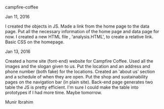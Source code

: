 campfire-coffee

Jan 11, 2016

I created the objects in JS.
Made a link from the home page to the data page.
Put all the necessary information of the home page and data page for now.
I created a new HTML file , 'analysis.HTML', to create a relative link.
Basic CSS on the homepage.

Jan 13, 2016

Created a home site (font-end) website for Campfire Coffee. Used all the images and the slogan given to us. Put the location and an address and phone number (both fake) for the locations. Created an 'about us' section and a schedule of when they are open. Put the shop and sustainability  pages on the navigation bar (in plain site). Back-end page generates two table the JS is pretty efficient. I'm sure I could make the table into prototypes if I had more time. Maybe tomorrow.

Munir Ibrahim
